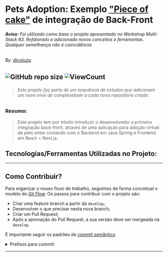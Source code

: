 # Pets Adoption: Exemplo ["Piece of cake"](https://www.youtube.com/watch?v=cQ22_F3ltBw) de integração de Back-Front

###### **Aviso:** Foi utilizado como base o projeto apresentado no Workshop Multi-Stack #3. Refatorado e adicionado novos conceitos e ferramentas. Qualquer semelhança não é coincidência.

###### By: [@caiuzu](https://github.com/Caiuzu/)

![GitHub repo size](https://img.shields.io/github/repo-size/Caiuzu/pets-back)
![ViewCount](https://views.whatilearened.today/views/github/Caiuzu/pets-back.svg)
---

> ###### Este projeto faz parte de um sequência de estudos que adicionam um novo nível de complexidade a cada novo repositório criado.

### Resumo:

> Este projeto tem por intuito introduzir o desenvolvedor a primeira integração back-front, através de uma aplicação
> para adoção virtual de pets entre contando com o Backend em Java Spring e Frontend em React + Next.js.

## Tecnologias/Ferramentas Utilizadas no Projeto:

---

## Como Contribuir?

Para organizar o nosso fluxo de trabalho, seguimos de forma conceitual o modelo do
[Git Flow](https://www.atlassian.com/git/tutorials/comparing-workflows/gitflow-workflow). Os passos para contribuir com
o projeto são:

- Criar uma feature branch a partir da `develop`;
- Desenvolver o que precisar nesta nova branch;
- Criar um Pull Request;
- Após a aprovação do Pull Request, a sua versão deve ser mergeada na `develop`.

É importante seguir os padrões
de [commit semântico](https://blog.geekhunter.com.br/o-que-e-commit-e-como-usar-commits-semanticos/)

<details>
<summary>Prefixos para commit:</summary>

- **build**: Alterações que afetam o sistema de construção ou dependências externas (escopos de exemplo: gulp, broccoli,
  npm),
- **ci**: Mudanças em nossos arquivos e scripts de configuração de CI (escopos de exemplo: Travis, Circle, BrowserStack,
  SauceLabs);
- **docs**: referem-se a inclusão ou alteração somente de arquivos de documentação;
- **feat**: Tratam adições de novas funcionalidades ou de quaisquer outras novas implantações ao código;
- **fix**: Essencialmente definem o tratamento de correções de bugs;
- **perf**: Uma alteração de código que melhora o desempenho;
- **refactor**: Tipo utilizado em quaisquer mudanças que sejam executados no código, porém não alterem a funcionalidade
  final da tarefa impactada;
- **style**: Alterações referentes a formatações na apresentação do código que não afetam o significado do código, como
  por exemplo: espaço em branco, formatação, ponto e vírgula ausente etc.);
- **test**: Adicionando testes ausentes ou corrigindo testes existentes nos processos de testes automatizados (TDD);
- **chore**: Atualização de tarefas que não ocasionam alteração no código de produção, mas mudanças de ferramentas,
  mudanças de configuração e bibliotecas que realmente não entram em produção;
- **env**: basicamente utilizado na descrição de modificações ou adições em arquivos de configuração em processos e
  métodos de integração contínua (CI), como parâmetros em arquivos de configuração de containers.
- **improvement**: commits que melhoram uma implementação atual sem adicionar um novo recurso ou consertar um bug.

-----

</details>

---